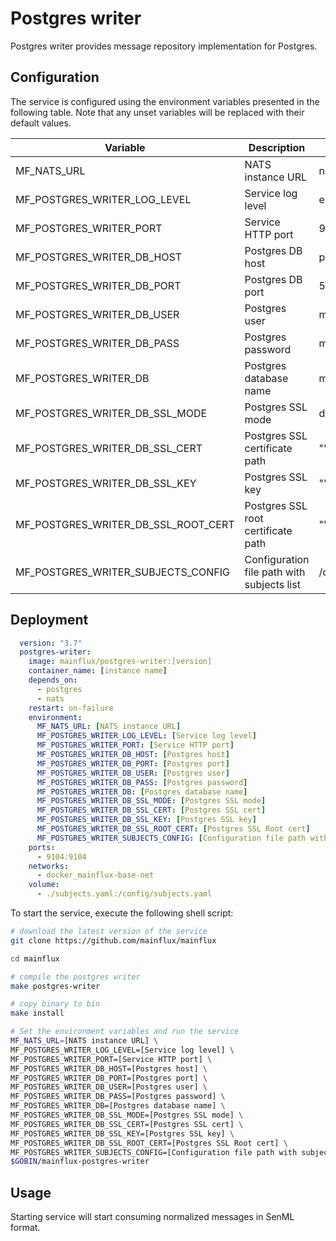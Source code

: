 # Postgres writer

Postgres writer provides message repository implementation for Postgres.

## Configuration

The service is configured using the environment variables presented in the
following table. Note that any unset variables will be replaced with their
default values.

| Variable                            | Description                                 | Default                |
|-------------------------------------|---------------------------------------------|------------------------|
| MF_NATS_URL                         | NATS instance URL                           | nats://localhost:4222  |
| MF_POSTGRES_WRITER_LOG_LEVEL        | Service log level                           | error                  |
| MF_POSTGRES_WRITER_PORT             | Service HTTP port                           | 9104                   |
| MF_POSTGRES_WRITER_DB_HOST          | Postgres DB host                            | postgres               |
| MF_POSTGRES_WRITER_DB_PORT          | Postgres DB port                            | 5432                   |
| MF_POSTGRES_WRITER_DB_USER          | Postgres user                               | mainflux               |
| MF_POSTGRES_WRITER_DB_PASS          | Postgres password                           | mainflux               |
| MF_POSTGRES_WRITER_DB               | Postgres database name                      | messages               |
| MF_POSTGRES_WRITER_DB_SSL_MODE      | Postgres SSL mode                           | disabled               |
| MF_POSTGRES_WRITER_DB_SSL_CERT      | Postgres SSL certificate path               | ""                     |
| MF_POSTGRES_WRITER_DB_SSL_KEY       | Postgres SSL key                            | ""                     |
| MF_POSTGRES_WRITER_DB_SSL_ROOT_CERT | Postgres SSL root certificate path          | ""                     |
| MF_POSTGRES_WRITER_SUBJECTS_CONFIG  | Configuration file path with subjects list  | /config/subjects.toml  |

## Deployment

```yaml
  version: "3.7"
  postgres-writer:
    image: mainflux/postgres-writer:[version]
    container_name: [instance name]
    depends_on:
      - postgres
      - nats
    restart: on-failure
    environment:
      MF_NATS_URL: [NATS instance URL]
      MF_POSTGRES_WRITER_LOG_LEVEL: [Service log level]
      MF_POSTGRES_WRITER_PORT: [Service HTTP port]
      MF_POSTGRES_WRITER_DB_HOST: [Postgres host]
      MF_POSTGRES_WRITER_DB_PORT: [Postgres port]
      MF_POSTGRES_WRITER_DB_USER: [Postgres user]
      MF_POSTGRES_WRITER_DB_PASS: [Postgres password]
      MF_POSTGRES_WRITER_DB: [Postgres database name]
      MF_POSTGRES_WRITER_DB_SSL_MODE: [Postgres SSL mode]
      MF_POSTGRES_WRITER_DB_SSL_CERT: [Postgres SSL cert]
      MF_POSTGRES_WRITER_DB_SSL_KEY: [Postgres SSL key]
      MF_POSTGRES_WRITER_DB_SSL_ROOT_CERT: [Postgres SSL Root cert]
      MF_POSTGRES_WRITER_SUBJECTS_CONFIG: [Configuration file path with subjects list]
    ports:
      - 9104:9104
    networks:
      - docker_mainflux-base-net
    volume:
      - ./subjects.yaml:/config/subjects.yaml
```

To start the service, execute the following shell script:

```bash
# download the latest version of the service
git clone https://github.com/mainflux/mainflux

cd mainflux

# compile the postgres writer
make postgres-writer

# copy binary to bin
make install

# Set the environment variables and run the service
MF_NATS_URL=[NATS instance URL] \
MF_POSTGRES_WRITER_LOG_LEVEL=[Service log level] \
MF_POSTGRES_WRITER_PORT=[Service HTTP port] \
MF_POSTGRES_WRITER_DB_HOST=[Postgres host] \
MF_POSTGRES_WRITER_DB_PORT=[Postgres port] \
MF_POSTGRES_WRITER_DB_USER=[Postgres user] \
MF_POSTGRES_WRITER_DB_PASS=[Postgres password] \
MF_POSTGRES_WRITER_DB=[Postgres database name] \
MF_POSTGRES_WRITER_DB_SSL_MODE=[Postgres SSL mode] \
MF_POSTGRES_WRITER_DB_SSL_CERT=[Postgres SSL cert] \
MF_POSTGRES_WRITER_DB_SSL_KEY=[Postgres SSL key] \
MF_POSTGRES_WRITER_DB_SSL_ROOT_CERT=[Postgres SSL Root cert] \
MF_POSTGRES_WRITER_SUBJECTS_CONFIG=[Configuration file path with subjects list] \
$GOBIN/mainflux-postgres-writer
```

## Usage

Starting service will start consuming normalized messages in SenML format.
